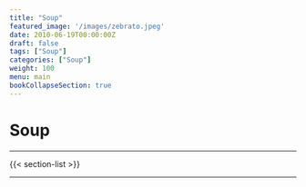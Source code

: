 ```yaml
---
title: "Soup"
featured_image: '/images/zebrato.jpeg'
date: 2010-06-19T00:00:00Z
draft: false
tags: ["Soup"]
categories: ["Soup"]
weight: 100
menu: main
bookCollapseSection: true
---
```

# Soup

---

{{< section-list >}}

---